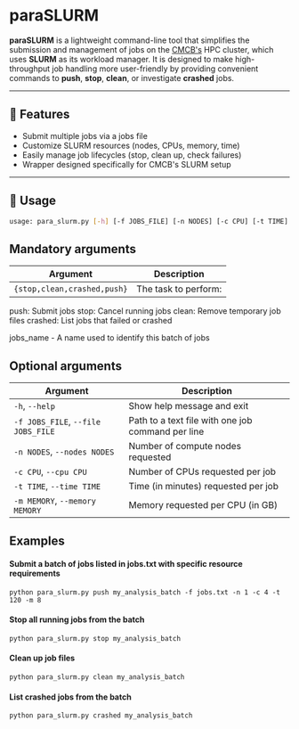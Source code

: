 # paraSLURM

**paraSLURM** is a lightweight command-line tool that simplifies the submission and management of jobs on the [CMCB's](https://www.tu-dresden.de/cmcb) HPC cluster, which uses **SLURM** as its workload manager. It is designed to make high-throughput job handling more user-friendly by providing convenient commands to **push**, **stop**, **clean**, or investigate **crashed** jobs.

---

## 🚀 Features

- Submit multiple jobs via a jobs file
- Customize SLURM resources (nodes, CPUs, memory, time)
- Easily manage job lifecycles (stop, clean up, check failures)
- Wrapper designed specifically for CMCB's SLURM setup

---

## 🧰 Usage

```bash
usage: para_slurm.py [-h] [-f JOBS_FILE] [-n NODES] [-c CPU] [-t TIME] [-m MEMORY] {stop,clean,crashed,push}jobs_name
```

## Mandatory arguments

| Argument                    | Description          |
| --------------------------- | -------------------- |
| `{stop,clean,crashed,push}` | The task to perform: |


push: Submit jobs 
stop: Cancel running jobs 
clean: Remove temporary job files 
crashed: List jobs that failed or crashed 

jobs_name - A name used to identify this batch of jobs

## Optional arguments

| Argument                           | Description                                       |
| ---------------------------------- | ------------------------------------------------- |
| `-h`, `--help`                     | Show help message and exit                        |
| `-f JOBS_FILE`, `--file JOBS_FILE` | Path to a text file with one job command per line |
| `-n NODES`, `--nodes NODES`        | Number of compute nodes requested                 |
| `-c CPU`, `--cpu CPU`              | Number of CPUs requested per job                  |
| `-t TIME`, `--time TIME`           | Time (in minutes) requested per job               |
| `-m MEMORY`, `--memory MEMORY`     | Memory requested per CPU (in GB)                  |

## Examples

#### Submit a batch of jobs listed in jobs.txt with specific resource requirements
```
python para_slurm.py push my_analysis_batch -f jobs.txt -n 1 -c 4 -t 120 -m 8
```

#### Stop all running jobs from the batch
```
python para_slurm.py stop my_analysis_batch
```

#### Clean up job files
```
python para_slurm.py clean my_analysis_batch
```

#### List crashed jobs from the batch
```
python para_slurm.py crashed my_analysis_batch
```

